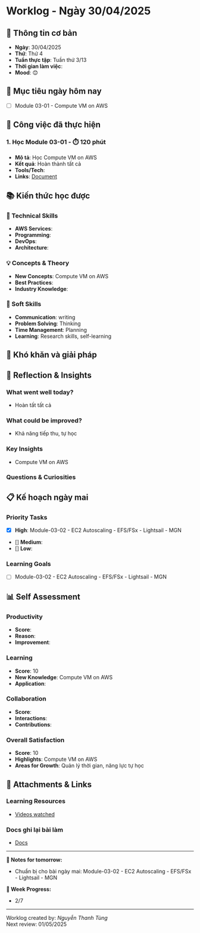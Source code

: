 # Worklog - Ngày 30/04/2025

## 📅 Thông tin cơ bản
- **Ngày**: 30/04/2025
- **Thứ**: Thứ 4
- **Tuần thực tập**: Tuần thứ 3/13
- **Thời gian làm việc**: 
- **Mood**: 😊

## 🎯 Mục tiêu ngày hôm nay
- [ ] Module 03-01 - Compute VM on AWS

## 💼 Công việc đã thực hiện

### 1. Học Module 03-01 - ⏱️ 120 phút
- **Mô tả**: Học Compute VM on AWS
- **Kết quả**: Hoàn thành tất cả
- **Tools/Tech**: 
- **Links**: [Document](https://docs.google.com/document/d/1eYAB61jQj6c4x5wAegFJLpVtDodr0jYarfgkIoGHcTs/edit?usp=sharing)

## 📚 Kiến thức học được

### 🔧 Technical Skills
- **AWS Services**: 
- **Programming**: 
- **DevOps**: 
- **Architecture**: 

### 💡 Concepts & Theory
- **New Concepts**: Compute VM on AWS
- **Best Practices**: 
- **Industry Knowledge**: 

### 🤝 Soft Skills
- **Communication**: writing
- **Problem Solving**: Thinking
- **Time Management**: Planning
- **Learning**: Research skills, self-learning

## 🚧 Khó khăn và giải pháp

## 💭 Reflection & Insights

### What went well today?
- Hoàn tất tất cả

### What could be improved?
- Khả năng tiếp thu, tự học

### Key Insights
- Compute VM on AWS

### Questions & Curiosities

## 📋 Kế hoạch ngày mai

### Priority Tasks
- [x] **High**: Module-03-02 - EC2 Autoscaling - EFS/FSx - Lightsail - MGN
- [] **Medium**: 
- [] **Low**: 

### Learning Goals
- [ ] Module-03-02 - EC2 Autoscaling - EFS/FSx - Lightsail - MGN

## 📊 Self Assessment

### Productivity
- **Score**:
- **Reason**:
- **Improvement**:
### Learning
- **Score**: 10
- **New Knowledge**: Compute VM on AWS
- **Application**: 

### Collaboration
- **Score**: 
- **Interactions**: 
- **Contributions**: 

### Overall Satisfaction
- **Score**: 10
- **Highlights**: Compute VM on AWS
- **Areas for Growth**: Quản lý thời gian, năng lực tự học


## 📎 Attachments & Links

### Learning Resources
- [Videos watched](https://www.youtube.com/watch?v=-t5h4N6vfBs&list=PLahN4TLWtox2a3vElknwzU_urND8hLn1i&index=72)

### Docs ghi lại bài làm
- [Docs](https://docs.google.com/document/d/1eYAB61jQj6c4x5wAegFJLpVtDodr0jYarfgkIoGHcTs/edit?usp=sharing)

---

**📝 Notes for tomorrow:**
- Chuẩn bị cho bài ngày mai: Module-03-02 - EC2 Autoscaling - EFS/FSx - Lightsail - MGN

**🎯 Week Progress:**
- 2/7

---
Worklog created by: *Nguyễn Thanh Tùng*  
Next review: 01/05/2025
